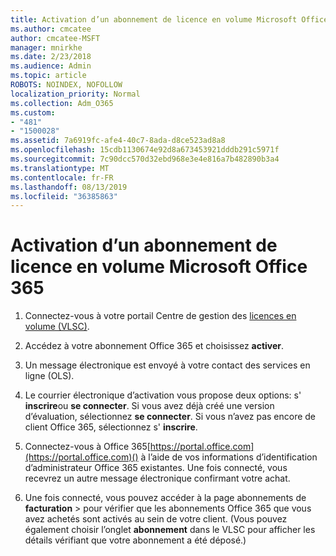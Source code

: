 ```yaml
---
title: Activation d’un abonnement de licence en volume Microsoft Office 365
ms.author: cmcatee
author: cmcatee-MSFT
manager: mnirkhe
ms.date: 2/23/2018
ms.audience: Admin
ms.topic: article
ROBOTS: NOINDEX, NOFOLLOW
localization_priority: Normal
ms.collection: Adm_O365
ms.custom:
- "481"
- "1500028"
ms.assetid: 7a6919fc-afe4-40c7-8ada-d8ce523ad8a8
ms.openlocfilehash: 15cdb1130674e92d8a673453921dddb291c5971f
ms.sourcegitcommit: 7c90dcc570d32ebd968e3e4e816a7b482890b3a4
ms.translationtype: MT
ms.contentlocale: fr-FR
ms.lasthandoff: 08/13/2019
ms.locfileid: "36385863"
---
```

# <a name="activating-a-microsoft-office-365-volume-license-subscription"></a>Activation d’un abonnement de licence en volume Microsoft Office 365

1. Connectez-vous à votre portail Centre de gestion des [licences en volume (VLSC)](http://go.microsoft.com/fwlink/p/?LinkId=329762).

2. Accédez à votre abonnement Office 365 et choisissez **activer**.

3. Un message électronique est envoyé à votre contact des services en ligne (OLS).

4. Le courrier électronique d’activation vous propose deux options: s' **inscrire**ou **se connecter**. Si vous avez déjà créé une version d’évaluation, sélectionnez **se connecter**. Si vous n’avez pas encore de client Office 365, sélectionnez s' **inscrire**.

5. Connectez-vous à Office 365[https://portal.office.com](https://portal.office.com)() à l’aide de vos informations d’identification d’administrateur Office 365 existantes. Une fois connecté, vous recevrez un autre message électronique confirmant votre achat.

6. Une fois connecté, vous pouvez accéder à la page abonnements de **facturation** \> [](https://go.microsoft.com/fwlink/p/?linkid=842054) pour vérifier que les abonnements Office 365 que vous avez achetés sont activés au sein de votre client. (Vous pouvez également choisir l’onglet **abonnement** dans le VLSC pour afficher les détails vérifiant que votre abonnement a été déposé.)